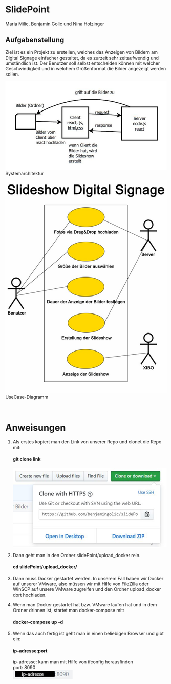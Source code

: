 # SlidePoint

Maria Milic, Benjamin Golic und Nina Holzinger
## Aufgabenstellung

Ziel ist es ein Projekt zu erstellen, welches das Anzeigen von Bildern am Digital Signage einfacher gestaltet, da es zurzeit sehr zeitaufwendig und umständlich ist. Der Benutzer soll selbst entscheiden können mit welcher Geschwindigkeit und in welchem Größenformat die Bilder angezeigt werden sollen.

![Systemarchitektur](Images/sysarchitektur.jpeg)
Systemarchitektur

![Use-Case Diagramm](Images/usecasediag.jpeg)
UseCase-Diagramm

<br>

# Anweisungen

1. Als erstes kopiert man den Link von unserer Repo und clonet die Repo mit:
   #### git clone link
   ![LinkzurRepo](Images/screen1.jpg)

2. Dann geht man in den Ordner slidePoint/upload_docker rein.
    #### cd slidePoint/upload_docker/

3. Dann muss Docker gestartet werden. In unserem Fall haben wir Docker auf unserer VMware, also müssen wir mit Hilfe von FileZilla oder WinSCP auf unsere VMware zugreifen und den Ordner upload_docker dort hochladen.
   
4. Wenn man Docker gestartet hat bzw. VMware laufen hat und in dem Ordner drinnen ist, startet man docker-compose mit:
    #### docker-compose up -d

5. Wenn das auch fertig ist geht man in einen beliebigen Browser und gibt ein:
   #### ip-adresse:port
   ip-adresse: kann man mit Hilfe von ifconfig herausfinden<br>
   port: 8090<br>
   ![Browser](Images/browser.jpg)